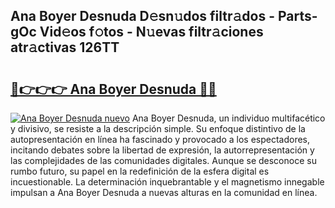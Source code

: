 ## Ana Boyer Desnuda D𝚎sn𝚞dos filtr𝚊dos - Parts-gOc Vid𝚎os f𝚘tos - N𝚞evas filtr𝚊ciones atr𝚊ctivas 126TT

# <h2><a href="http://mb37wt.tromn.icu/?c=Ana+Boyer+Desnuda">🔗👉👉👉 Ana Boyer Desnuda 🔗🔗</a></h2>

[![Ana Boyer Desnuda nuevo](https://i.imgur.com/pEAQMta.gif)](http://mb37wt.tromn.icu/?c=Ana+Boyer+Desnuda)
Ana Boyer Desnuda, un individuo multifacético y divisivo, se resiste a la descripción simple. Su enfoque distintivo de la autopresentación en línea ha fascinado y provocado a los espectadores, incitando debates sobre la libertad de expresión, la autorrepresentación y las complejidades de las comunidades digitales. Aunque se desconoce su rumbo futuro, su papel en la redefinición de la esfera digital es incuestionable. La determinación inquebrantable y el magnetismo innegable impulsan a Ana Boyer Desnuda a nuevas alturas en la comunidad en línea.
